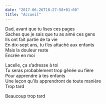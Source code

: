 ```yaml
---
date: "2017-06-26T18:27:58+01:00"
title: "Accueil"
---
```


Dad, avant que tu lises ces pages  
Saches que je sais que tu as aimé ces gens  
Ils ont fait partie de ta vie  
En dix-sept ans, tu t’es attaché aux enfants  
Mais la douleur reste  
Encrée en moi  

Lacelle, ça s’adresse à toi  
Tu seras probablement trop gênée ou fière  
Pour apprendre à tes enfants  
Une leçon qu’ils apprendront de toute manière  
Trop tard  

Beaucoup trop tard


